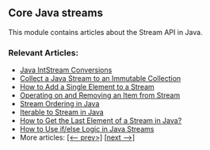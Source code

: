 ## Core Java streams

This module contains articles about the Stream API in Java.

### Relevant Articles:
- [Java IntStream Conversions](https://www.baeldung.com/java-intstream-convert)
- [Collect a Java Stream to an Immutable Collection](https://www.baeldung.com/java-stream-immutable-collection)
- [How to Add a Single Element to a Stream](https://www.baeldung.com/java-stream-append-prepend)
- [Operating on and Removing an Item from Stream](https://www.baeldung.com/java-use-remove-item-stream)
- [Stream Ordering in Java](https://www.baeldung.com/java-stream-ordering)
- [Iterable to Stream in Java](https://www.baeldung.com/java-iterable-to-stream)
- [How to Get the Last Element of a Stream in Java?](https://www.baeldung.com/java-stream-last-element)
- [How to Use if/else Logic in Java Streams](https://www.baeldung.com/java-8-streams-if-else-logic)
- More articles: [[<-- prev>]](/../core-java-streams) [[next -->]](/../core-java-streams-3)
